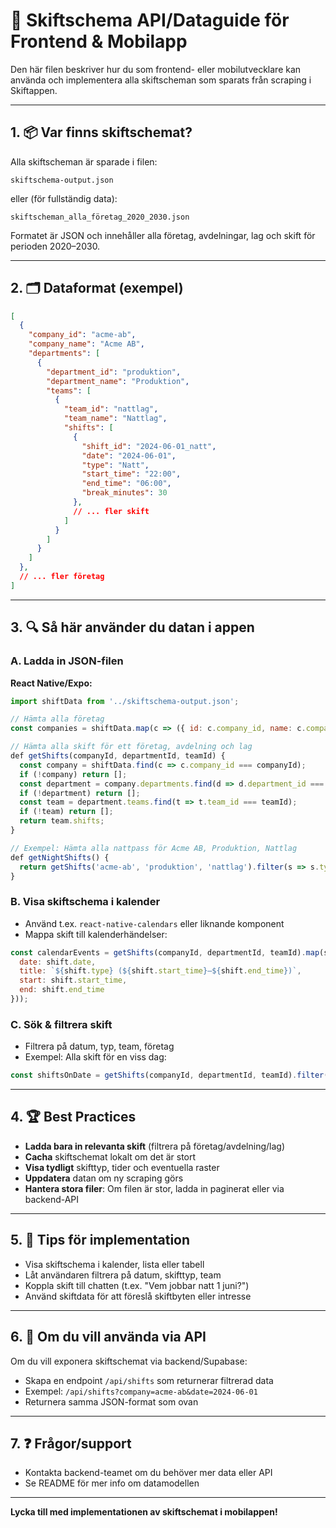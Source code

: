 # 📅 Skiftschema API/Dataguide för Frontend & Mobilapp

Den här filen beskriver hur du som frontend- eller mobilutvecklare kan använda och implementera alla skiftscheman som sparats från scraping i Skiftappen.

---

## 1. 📦 Var finns skiftschemat?

Alla skiftscheman är sparade i filen:

```
skiftschema-output.json
```

eller (för fullständig data):

```
skiftscheman_alla_företag_2020_2030.json
```

Formatet är JSON och innehåller alla företag, avdelningar, lag och skift för perioden 2020–2030.

---

## 2. 🗂️ Dataformat (exempel)

```json
[
  {
    "company_id": "acme-ab",
    "company_name": "Acme AB",
    "departments": [
      {
        "department_id": "produktion",
        "department_name": "Produktion",
        "teams": [
          {
            "team_id": "nattlag",
            "team_name": "Nattlag",
            "shifts": [
              {
                "shift_id": "2024-06-01_natt",
                "date": "2024-06-01",
                "type": "Natt",
                "start_time": "22:00",
                "end_time": "06:00",
                "break_minutes": 30
              },
              // ... fler skift
            ]
          }
        ]
      }
    ]
  },
  // ... fler företag
]
```

---

## 3. 🔍 Så här använder du datan i appen

### A. Ladda in JSON-filen

**React Native/Expo:**
```js
import shiftData from '../skiftschema-output.json';

// Hämta alla företag
const companies = shiftData.map(c => ({ id: c.company_id, name: c.company_name }));

// Hämta alla skift för ett företag, avdelning och lag
def getShifts(companyId, departmentId, teamId) {
  const company = shiftData.find(c => c.company_id === companyId);
  if (!company) return [];
  const department = company.departments.find(d => d.department_id === departmentId);
  if (!department) return [];
  const team = department.teams.find(t => t.team_id === teamId);
  if (!team) return [];
  return team.shifts;
}

// Exempel: Hämta alla nattpass för Acme AB, Produktion, Nattlag
def getNightShifts() {
  return getShifts('acme-ab', 'produktion', 'nattlag').filter(s => s.type === 'Natt');
}
```

### B. Visa skiftschema i kalender
- Använd t.ex. `react-native-calendars` eller liknande komponent
- Mappa skift till kalenderhändelser:
```js
const calendarEvents = getShifts(companyId, departmentId, teamId).map(shift => ({
  date: shift.date,
  title: `${shift.type} (${shift.start_time}–${shift.end_time})`,
  start: shift.start_time,
  end: shift.end_time
}));
```

### C. Sök & filtrera skift
- Filtrera på datum, typ, team, företag
- Exempel: Alla skift för en viss dag:
```js
const shiftsOnDate = getShifts(companyId, departmentId, teamId).filter(s => s.date === '2024-06-01');
```

---

## 4. 🏆 Best Practices
- **Ladda bara in relevanta skift** (filtrera på företag/avdelning/lag)
- **Cacha** skiftschemat lokalt om det är stort
- **Visa tydligt** skifttyp, tider och eventuella raster
- **Uppdatera** datan om ny scraping görs
- **Hantera stora filer**: Om filen är stor, ladda in paginerat eller via backend-API

---

## 5. 🚀 Tips för implementation
- Visa skiftschema i kalender, lista eller tabell
- Låt användaren filtrera på datum, skifttyp, team
- Koppla skift till chatten (t.ex. "Vem jobbar natt 1 juni?")
- Använd skiftdata för att föreslå skiftbyten eller intresse

---

## 6. 📡 Om du vill använda via API
Om du vill exponera skiftschemat via backend/Supabase:
- Skapa en endpoint `/api/shifts` som returnerar filtrerad data
- Exempel: `/api/shifts?company=acme-ab&date=2024-06-01`
- Returnera samma JSON-format som ovan

---

## 7. ❓ Frågor/support
- Kontakta backend-teamet om du behöver mer data eller API
- Se README för mer info om datamodellen

---

**Lycka till med implementationen av skiftschemat i mobilappen!** 
